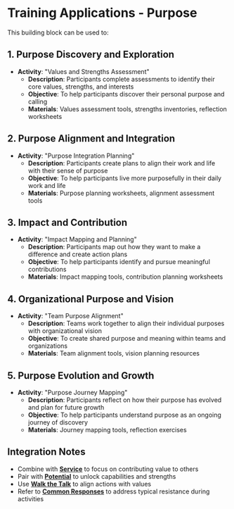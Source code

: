 # Training Applications - Purpose

This building block can be used to:

## 1. Purpose Discovery and Exploration
- **Activity**: "Values and Strengths Assessment"
  - **Description**: Participants complete assessments to identify their core values, strengths, and interests
  - **Objective**: To help participants discover their personal purpose and calling
  - **Materials**: Values assessment tools, strengths inventories, reflection worksheets

## 2. Purpose Alignment and Integration
- **Activity**: "Purpose Integration Planning"
  - **Description**: Participants create plans to align their work and life with their sense of purpose
  - **Objective**: To help participants live more purposefully in their daily work and life
  - **Materials**: Purpose planning worksheets, alignment assessment tools

## 3. Impact and Contribution
- **Activity**: "Impact Mapping and Planning"
  - **Description**: Participants map out how they want to make a difference and create action plans
  - **Objective**: To help participants identify and pursue meaningful contributions
  - **Materials**: Impact mapping tools, contribution planning worksheets

## 4. Organizational Purpose and Vision
- **Activity**: "Team Purpose Alignment"
  - **Description**: Teams work together to align their individual purposes with organizational vision
  - **Objective**: To create shared purpose and meaning within teams and organizations
  - **Materials**: Team alignment tools, vision planning resources

## 5. Purpose Evolution and Growth
- **Activity**: "Purpose Journey Mapping"
  - **Description**: Participants reflect on how their purpose has evolved and plan for future growth
  - **Objective**: To help participants understand purpose as an ongoing journey of discovery
  - **Materials**: Journey mapping tools, reflection exercises

## Integration Notes
- Combine with **[Service](../service/README.md)** to focus on contributing value to others
- Pair with **[Potential](../potential/README.md)** to unlock capabilities and strengths
- Use **[Walk the Talk](../walk-the-talk/README.md)** to align actions with values
- Refer to **[Common Responses](common-responses.md)** to address typical resistance during activities
